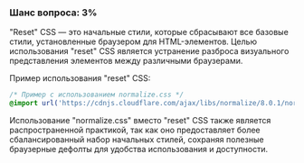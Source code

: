 ### Шанс вопроса: 3%

"Reset" CSS — это начальные стили, которые сбрасывают все базовые стили, установленные браузером для HTML-элементов. Целью использования "reset" CSS является устранение разброса визуального представления элементов между различными браузерами. 

Пример использования "reset" CSS:
```css
/* Пример с использованием normalize.css */
@import url('https://cdnjs.cloudflare.com/ajax/libs/normalize/8.0.1/normalize.min.css');
```
Использование "normalize.css" вместо "reset" CSS также является распространенной практикой, так как оно предоставляет более сбалансированный набор начальных стилей, сохраняя полезные браузерные дефолты для удобства использования и доступности.